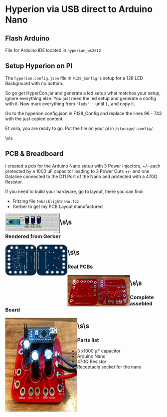 # Hyperion via USB direct to Arduino Nano

## Flash Arduino
File for Arduino IDE located in `hyperion_ws2812`


## Setup Hyperion on PI
The `hyperion.config.json` file in `F128_Config` is setup for a 128 LED Background with no bottom.

So go get HyperCon.jar and generate a led setup what matches your setup, ignore everything else. You just need the led setup and generate a config with it. Now mark everything from 
`"leds" :`
until
`],`
and copy it. 

Go to the hyperion.config.json in F128_Config and replace the lines 96 - 743 with the just copied content.

Et voila, you are ready to go.
Put the file on your pi in `/storage/.config/`

\s\s
## PCB & Breadboard

I created a pcb for the Arduino Nano setup with 3 Power Injectors, +/- each protected by a 1000 µF capacitor leading to 3 Power Outs +/- and one Dataline connected to the D11 Port of the Nano and protected with a 470Ω Resistor.

If you need to build your hardware, go to layout, there you can find:

 * Fritzing file `tvbacklightnano.fzz`
 * Gerber to get my PCB Layout manufactured
 <img src="assets/tvbacklightnano_Steckplatine.jpg" align="left" height="63" width="175">

\s\s
---------------------------------------
### Rendered from Gerber
<img src="assets/top.png" align="left" height="100" width="100"> <img src="assets/bottom.png" align="left" height="100" width="100">

\s\s
---------------------------------------
### Real PCBs
<img src="assets/emptyboards.jpg" align="left" height="100" width="200">

\s\s
---------------------------------------
### Complete assebled Board
<img src="assets/completedBoard.jpg" align="left" height="300" width="231">

\s\s
---------------------------------------
### Parts list
  * 3 x1000 µF capacitor
  * Arduino Nano
  * 470Ω Resistor 
  * Receptacle socket for the nano

